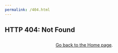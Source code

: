 ```yaml
---
permalink: /404.html
---
```


## HTTP 404: Not Found

<div style="margin: 2em auto 6em; width: 16em; text-align: center;">

<!-- img src="/assets/images/ring/ring1.svg" / -->

<p><a href="/">Go back to the  Home page</a>.</p>

<!-- p>Or browse the <a href="/assets/">published pages</a>.</p -->

<!-- p style="margin-top:-.3em;"><a href="https://developer.mozilla.org/en-US/docs/Web/HTTP/Status" target="blank"><sub>HTTP response status codes.</sub></a></p>

</div -->